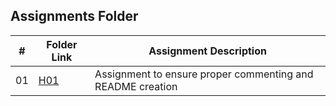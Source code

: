 ##  Assignments Folder

|   #   | Folder Link | Assignment Description |
| :---: | ----------- | ---------------------- |
|  01   | <a href="">H01</a>  | Assignment to ensure proper commenting and README creation |
